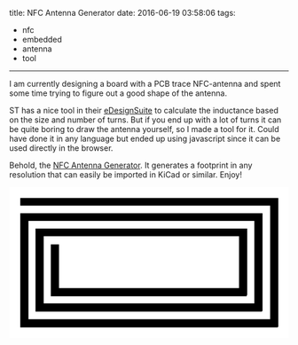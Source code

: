 title: NFC Antenna Generator
date: 2016-06-19 03:58:06
tags:
- nfc
- embedded
- antenna
- tool
---

I am currently designing a board with a PCB trace NFC-antenna and spent some time trying to figure out a good shape of the antenna.

ST has a nice tool in their [eDesignSuite](http://www.st.com/content/st_com/en/products/memories/nfc-rfid-memories-and-transceivers/dynamic-nfc-rfid-tags.html?querycriteria=productId=SC1412) to calculate the inductance based on the size and number of turns. But if you end up with a lot of turns it can be quite boring to draw the antenna yourself, so I made a tool for it. Could have done it in any language but ended up using javascript since it can be used directly in the browser.

Behold, the [NFC Antenna Generator](/nfc-antenna-generator/). It generates a footprint in any resolution that can easily be imported in KiCad or similar. Enjoy!

![Sample antenna](/nfc-antenna-generator/sample.png)